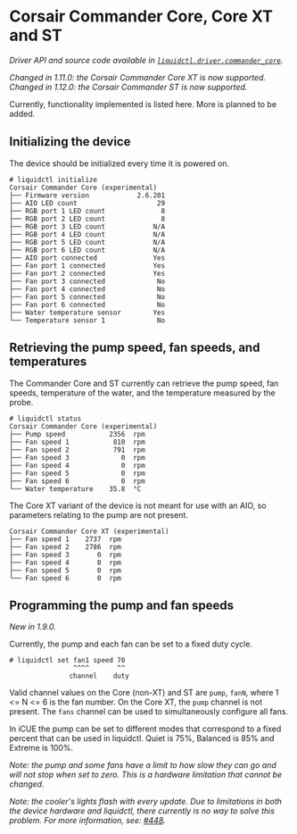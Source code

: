 # Corsair Commander Core, Core XT and ST
_Driver API and source code available in [`liquidctl.driver.commander_core`](../liquidctl/driver/commander_core.py)._

_Changed in 1.11.0: the Corsair Commander Core XT is now supported._<br>
_Changed in 1.12.0: the Corsair Commander ST is now supported._<br>

Currently, functionality implemented is listed here. More is planned to be added.

## Initializing the device

The device should be initialized every time it is powered on.

```
# liquidctl initialize
Corsair Commander Core (experimental)
├── Firmware version            2.6.201
├── AIO LED count                    29
├── RGB port 1 LED count              8
├── RGB port 2 LED count              8
├── RGB port 3 LED count            N/A
├── RGB port 4 LED count            N/A
├── RGB port 5 LED count            N/A
├── RGB port 6 LED count            N/A
├── AIO port connected              Yes
├── Fan port 1 connected            Yes
├── Fan port 2 connected            Yes
├── Fan port 3 connected             No
├── Fan port 4 connected             No
├── Fan port 5 connected             No
├── Fan port 6 connected             No
├── Water temperature sensor        Yes
└── Temperature sensor 1             No
```

## Retrieving the pump speed, fan speeds, and temperatures

The Commander Core and ST currently can retrieve the pump speed, fan speeds, temperature of the water, and
the temperature measured by the probe.

```
# liquidctl status
Corsair Commander Core (experimental)
├── Pump speed           2356  rpm
├── Fan speed 1           810  rpm
├── Fan speed 2           791  rpm
├── Fan speed 3             0  rpm
├── Fan speed 4             0  rpm
├── Fan speed 5             0  rpm
├── Fan speed 6             0  rpm
└── Water temperature    35.8  °C
```

The Core XT variant of the device is not meant for use with an AIO, so parameters relating to the pump are
not present.

```
Corsair Commander Core XT (experimental)
├── Fan speed 1    2737  rpm
├── Fan speed 2    2786  rpm
├── Fan speed 3       0  rpm
├── Fan speed 4       0  rpm
├── Fan speed 5       0  rpm
└── Fan speed 6       0  rpm
```


## Programming the pump and fan speeds

_New in 1.9.0._<br>

Currently, the pump and each fan can be set to a fixed duty cycle.

```
# liquidctl set fan1 speed 70
                ^^^^       ^^
               channel    duty
```

Valid channel values on the Core (non-XT) and ST are `pump`, `fanN`, where 1 <= N <= 6 is the fan number.
On the Core XT, the `pump` channel is not present. The `fans` channel can be used to simultaneously
configure all fans.

In iCUE the pump can be set to different modes that correspond to a fixed percent that can be used in liquidctl.
Quiet is 75%, Balanced is 85% and Extreme is 100%.

_Note: the pump and some fans have a limit to how slow they can go and will not stop when set to zero.
This is a hardware limitation that cannot be changed._

_Note: the cooler's lights flash with every update.
Due to limitations in both the device hardware and liquidctl, there currently is no way to solve this problem.
For more information, see: [#448]._

[#448]: https://github.com/liquidctl/liquidctl/issues/448
